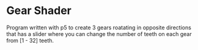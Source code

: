 # Gear Shader

Program written with p5 to create 3 gears roatating 
	in opposite directions that has a slider
	where you can change the number of teeth on 
	each gear from [1 - 32] teeth. 